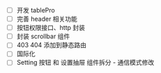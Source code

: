 - [ ] 开发 tablePro
- [ ] 完善 header 相关功能
- [ ] 按钮权限接口、http 封装
- [ ] 封装 scrollbar 组件
- [ ] 403 404 添加到静态路由
- [ ] 国际化
- [ ] Setting 按钮 和 设置抽屉 组件拆分 - 通信模式修改
